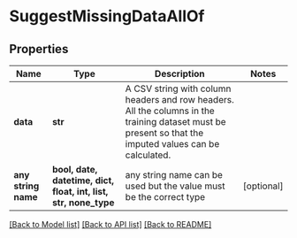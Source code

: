 # SuggestMissingDataAllOf


## Properties
Name | Type | Description | Notes
------------ | ------------- | ------------- | -------------
**data** | **str** | A CSV string with column headers and row headers.  All the columns in the training dataset must be present so that the imputed values can be calculated. | 
**any string name** | **bool, date, datetime, dict, float, int, list, str, none_type** | any string name can be used but the value must be the correct type | [optional]

[[Back to Model list]](../README.md#documentation-for-models) [[Back to API list]](../README.md#documentation-for-api-endpoints) [[Back to README]](../README.md)


